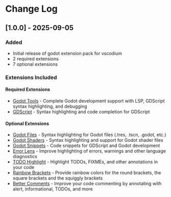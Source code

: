 # Change Log

## [1.0.0] - 2025-09-05

### Added
- Initial release of godot extension pack for vscodium
- 2 required extensions
- 7 optional extensions

### Extensions Included

#### Required Extensions
- [Godot Tools](https://open-vsx.org/extension/geequlim/godot-tools) - Complete Godot development support with LSP, GDScript syntax highlighting, and debugging
- [GDScript](https://open-vsx.org/extension/jjkim/gdscript) - Syntax highlighting and code completion for GDScript

#### Optional Extensions  
- [Godot Files](https://open-vsx.org/extension/alfish/godot-files) - Syntax highlighting for Godot files (.tres, .tscn, .godot, etc.)
- [Godot Shaders](https://open-vsx.org/extension/arkii/godot-shaders) - Syntax highlighting and support for Godot shader files
- [Godot Snippets](https://open-vsx.org/extension/razoric/gdscript-snippets) - Code snippets for GDScript and Godot development
- [Error Lens](https://open-vsx.org/extension/usernamehw/errorlens) - Improve highlighting of errors, warnings and other language diagnostics
- [TODO Highlight](https://open-vsx.org/extension/wayou/vscode-todo-highlight) - Highlight TODOs, FIXMEs, and other annotations in your code
- [Rainbow Brackets](https://open-vsx.org/extension/2gua/rainbow-brackets) - Provide rainbow colors for the round brackets, the square brackets and the squiggly brackets
- [Better Comments](https://open-vsx.org/extension/aaron-bond/better-comments) - Improve your code commenting by annotating with alert, informational, TODOs, and more
